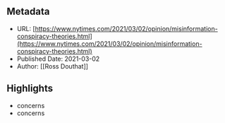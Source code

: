 ## Metadata
* URL: [https://www.nytimes.com/2021/03/02/opinion/misinformation-conspiracy-theories.html](https://www.nytimes.com/2021/03/02/opinion/misinformation-conspiracy-theories.html)
* Published Date: 2021-03-02
* Author: [[Ross Douthat]]

## Highlights
* concerns
* concerns